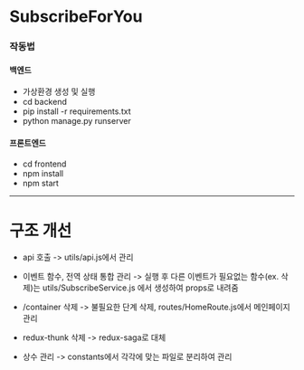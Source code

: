 # SubscribeForYou

### 작동법

#### 백엔드

- 가상환경 생성 및 실행
- cd backend
- pip install -r requirements.txt
- python manage.py runserver

#### 프론트엔드

- cd frontend
- npm install
- npm start

---

# 구조 개선

- api 호출
  -> utils/api.js에서 관리

- 이벤트 함수, 전역 상태 통합 관리
  -> 실행 후 다른 이벤트가 필요없는 함수(ex. 삭제)는 utils/SubscribeService.js 에서 생성하여 props로 내려줌

- /container 삭제
  -> 불필요한 단계 삭제, routes/HomeRoute.js에서 메인페이지 관리

- redux-thunk 삭제
  -> redux-saga로 대체
- 상수 관리
  -> constants에서 각각에 맞는 파일로 분리하여 관리
